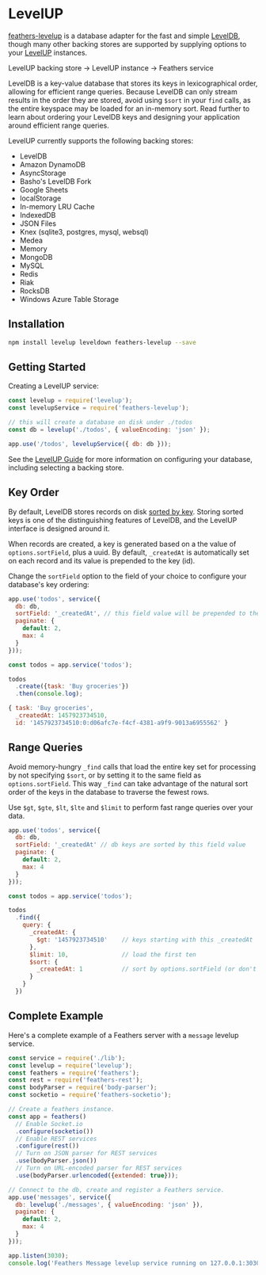 # LevelUP

[feathers-levelup](https://github.com/feathersjs/feathers-levelup) is a database adapter for the fast and simple [LevelDB](https://github.com/google/leveldb), though many other backing stores are supported by supplying options to your [LevelUP](https://github.com/Level/levelup) instances.

LevelUP backing store &rarr; LevelUP instance &rarr; Feathers service

LevelDB is a key-value database that stores its keys in lexicographical order, allowing for efficient range queries. Because LevelDB can only stream results in the order they are stored, avoid using `$sort` in your `find` calls, as the entire keyspace may be loaded for an in-memory sort. Read further to learn about ordering your LevelDB keys and designing your application around efficient range queries.

LevelUP currently supports the following backing stores:

- LevelDB
- Amazon DynamoDB
- AsyncStorage
- Basho's LevelDB Fork
- Google Sheets
- localStorage
- In-memory LRU Cache
- IndexedDB
- JSON Files
- Knex (sqlite3, postgres, mysql, websql)
- Medea
- Memory
- MongoDB
- MySQL
- Redis
- Riak
- RocksDB
- Windows Azure Table Storage

## Installation

```bash
npm install levelup leveldown feathers-levelup --save
```

## Getting Started

Creating a LevelUP service:

```js
const levelup = require('levelup');
const levelupService = require('feathers-levelup');

// this will create a database on disk under ./todos
const db = levelup('./todos', { valueEncoding: 'json' });

app.use('/todos', levelupService({ db: db }));
```

See the [LevelUP Guide](https://github.com/Level/levelup) for more information on configuring your database, including selecting a backing store.

## Key Order

By default, LevelDB stores records on disk [sorted by key](http://leveldb.org/). Storing sorted keys is one of the distinguishing features of LevelDB, and the LevelUP interface is designed around it.

When records are created, a key is generated based on a the value of `options.sortField`, plus a uuid. By default, `_createdAt` is automatically set on each record and its value is prepended to the key (id).

Change the `sortField` option to the field of your choice to configure your database's key ordering:

```js
app.use('todos', service({
  db: db,
  sortField: '_createdAt', // this field value will be prepended to the db key
  paginate: {
    default: 2,
    max: 4
  }
}));

const todos = app.service('todos');

todos
  .create({task: 'Buy groceries'})
  .then(console.log);
```

```js
{ task: 'Buy groceries',
  _createdAt: 1457923734510,
  id: '1457923734510:0:d06afc7e-f4cf-4381-a9f9-9013a6955562' }
```

## Range Queries

Avoid memory-hungry `_find` calls that load the entire key set for processing by not specifying `$sort`, or by setting it to the same field as `options.sortField`. This way `_find` can take advantage of the natural sort order of the keys in the database to traverse the fewest rows.

Use `$gt`, `$gte`, `$lt`, `$lte` and `$limit` to perform fast range queries over your data.

```js
app.use('todos', service({
  db: db,
  sortField: '_createdAt' // db keys are sorted by this field value
  paginate: {
    default: 2,
    max: 4
  }
}));

const todos = app.service('todos');

todos
  .find({
    query: {
      _createdAt: {
        $gt: '1457923734510'    // keys starting with this _createdAt
      },
      $limit: 10,               // load the first ten
      $sort: {
        _createdAt: 1           // sort by options.sortField (or don't pass $sort at all)
      }
    }
  })
```


## Complete Example

Here's a complete example of a Feathers server with a `message` levelup service.

```js
const service = require('./lib');
const levelup = require('levelup');
const feathers = require('feathers');
const rest = require('feathers-rest');
const bodyParser = require('body-parser');
const socketio = require('feathers-socketio');

// Create a feathers instance.
const app = feathers()
  // Enable Socket.io
  .configure(socketio())
  // Enable REST services
  .configure(rest())
  // Turn on JSON parser for REST services
  .use(bodyParser.json())
  // Turn on URL-encoded parser for REST services
  .use(bodyParser.urlencoded({extended: true}));

// Connect to the db, create and register a Feathers service.
app.use('messages', service({
  db: levelup('./messages', { valueEncoding: 'json' }),
  paginate: {
    default: 2,
    max: 4
  }
}));

app.listen(3030);
console.log('Feathers Message levelup service running on 127.0.0.1:3030');
```

